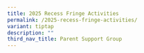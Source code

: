```yaml
---
title: 2025 Recess Fringe Activities
permalink: /2025-recess-fringe-activities/
variant: tiptap
description: ""
third_nav_title: Parent Support Group
---
```

